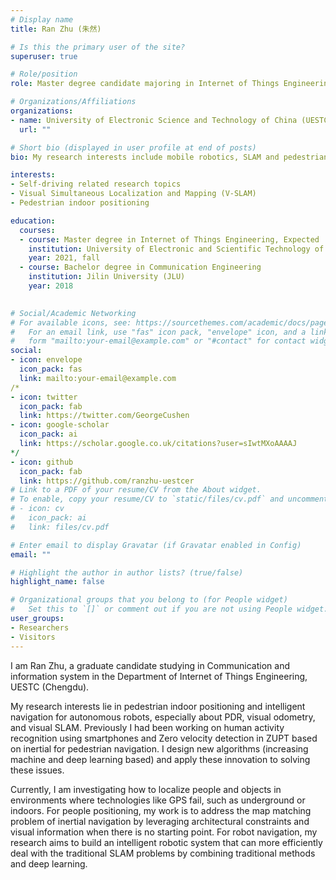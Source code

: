 ```yaml
---
# Display name
title: Ran Zhu (朱然)

# Is this the primary user of the site?
superuser: true

# Role/position
role: Master degree candidate majoring in Internet of Things Engineering

# Organizations/Affiliations
organizations:
- name: University of Electronic Science and Technology of China (UESTC)
  url: ""

# Short bio (displayed in user profile at end of posts)
bio: My research interests include mobile robotics, SLAM and pedestrian indoor positioning.

interests:
- Self-driving related research topics
- Visual Simultaneous Localization and Mapping (V-SLAM)
- Pedestrian indoor positioning

education:
  courses:
  - course: Master degree in Internet of Things Engineering, Expected
    institution: University of Electronic and Scientific Technology of China (UESTC)
    year: 2021, fall
  - course: Bachelor degree in Communication Engineering
    institution: Jilin University (JLU)
    year: 2018
  

# Social/Academic Networking
# For available icons, see: https://sourcethemes.com/academic/docs/page-builder/#icons
#   For an email link, use "fas" icon pack, "envelope" icon, and a link in the
#   form "mailto:your-email@example.com" or "#contact" for contact widget.
social:
- icon: envelope
  icon_pack: fas
  link: mailto:your-email@example.com
/*
- icon: twitter
  icon_pack: fab
  link: https://twitter.com/GeorgeCushen
- icon: google-scholar
  icon_pack: ai
  link: https://scholar.google.co.uk/citations?user=sIwtMXoAAAAJ
*/
- icon: github
  icon_pack: fab
  link: https://github.com/ranzhu-uestcer
# Link to a PDF of your resume/CV from the About widget.
# To enable, copy your resume/CV to `static/files/cv.pdf` and uncomment the lines below.
# - icon: cv
#   icon_pack: ai
#   link: files/cv.pdf

# Enter email to display Gravatar (if Gravatar enabled in Config)
email: ""

# Highlight the author in author lists? (true/false)
highlight_name: false

# Organizational groups that you belong to (for People widget)
#   Set this to `[]` or comment out if you are not using People widget.
user_groups:
- Researchers
- Visitors
---
```


I am Ran Zhu, a graduate candidate studying in Communication and information system in the Department of Internet of Things Engineering, UESTC (Chengdu).

 

My research interests lie in pedestrian indoor positioning and intelligent navigation for autonomous robots, especially about PDR, visual odometry, and visual SLAM. Previously I had been working on human activity recognition using smartphones and Zero velocity detection in ZUPT based on inertial for pedestrian navigation. I design new algorithms (increasing machine and deep learning based) and apply these innovation to solving these issues. 

 

Currently, I am investigating how to localize people and objects in environments where technologies like GPS fail, such as underground or indoors. For people positioning, my work is to address the map matching problem of inertial navigation by leveraging architectural constraints and visual information when there is no starting point. For robot navigation, my research aims to build an intelligent robotic system that can more efficiently deal with the traditional SLAM problems by combining traditional methods and deep learning.